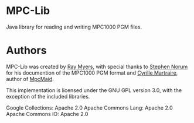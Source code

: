 # MPC-Lib

Java library for reading and writing MPC1000 PGM files.

# Authors

MPC-Lib was created by [Ray Myers](http://cadrlife.com), with special thanks to 
[Stephen Norum](http://www.mybunnyhug.com) for his documention of the MPC1000 PGM format
and [Cyrille Martraire](http://cyrille.martraire.com), author of 
[MpcMaid](http://mpcmaid.sourceforge.net/).

This implementation is licensed under the GNU GPL version 3.0, with the exception of the included 
libraries.

Google Collections: Apache 2.0
Apache Commons Lang: Apache 2.0
Apache Commons IO: Apache 2.0

